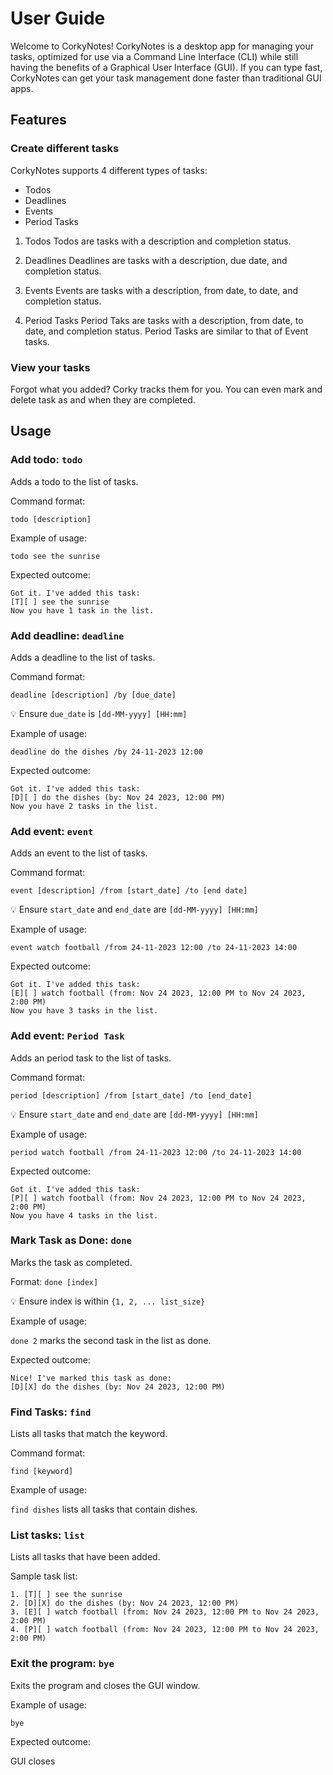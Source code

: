 # User Guide
Welcome to CorkyNotes! CorkyNotes is a desktop app for managing your tasks, optimized for use via a Command Line Interface (CLI) while still having the benefits of a Graphical User Interface (GUI). If you can type fast, CorkyNotes can get your task management done faster than traditional GUI apps.



## Features


### Create different tasks
CorkyNotes supports 4 different types of tasks:

- Todos
- Deadlines
- Events
- Period Tasks

1. Todos
Todos are tasks with a description and completion status.

2. Deadlines
Deadlines are tasks with a description, due date, and completion status.

3. Events
Events are tasks with a description, from date, to date, and completion status.

4. Period Tasks
Period Taks are tasks with a description, from date, to date, and completion status. Period Tasks are similar to that of Event tasks.


### View your tasks
Forgot what you added? Corky tracks them for you. You can even mark and delete task as and when they are completed.


## Usage


### Add todo: `todo`
Adds a todo to the list of tasks.

Command format:

`todo [description]`

Example of usage:

`todo see the sunrise`

Expected outcome:

```
Got it. I've added this task:
[T][ ] see the sunrise
Now you have 1 task in the list.
```

### Add deadline: `deadline`
Adds a deadline to the list of tasks.

Command format:

`deadline [description] /by [due_date]`

💡 Ensure `due_date` is `[dd-MM-yyyy] [HH:mm]` 

Example of usage:

`deadline do the dishes /by 24-11-2023 12:00`

Expected outcome:

```
Got it. I've added this task:
[D][ ] do the dishes (by: Nov 24 2023, 12:00 PM)
Now you have 2 tasks in the list.
```

### Add event: `event`
Adds an event to the list of tasks.

Command format:

`event [description] /from [start_date] /to [end date]`

💡 Ensure `start_date` and `end_date` are `[dd-MM-yyyy] [HH:mm]` 

Example of usage:

`event watch football /from 24-11-2023 12:00 /to 24-11-2023 14:00`

Expected outcome:

```
Got it. I've added this task:
[E][ ] watch football (from: Nov 24 2023, 12:00 PM to Nov 24 2023, 2:00 PM)
Now you have 3 tasks in the list.
```

### Add event: `Period Task`
Adds an period task to the list of tasks.

Command format:

`period [description] /from [start_date] /to [end_date]`

💡 Ensure `start_date` and `end_date` are `[dd-MM-yyyy] [HH:mm]` 

Example of usage:

`period watch football /from 24-11-2023 12:00 /to 24-11-2023 14:00`

Expected outcome:

```
Got it. I've added this task:
[P][ ] watch football (from: Nov 24 2023, 12:00 PM to Nov 24 2023, 2:00 PM)
Now you have 4 tasks in the list.
```

### Mark Task as Done: `done`
Marks the task as completed.

Format: `done [index]`

💡 Ensure index is within `{1, 2, ... list_size}`

Example of usage:

`done 2` marks the second task in the list as done.

Expected outcome:

```
Nice! I've marked this task as done:
[D][X] do the dishes (by: Nov 24 2023, 12:00 PM)
```

### Find Tasks: `find`
Lists all tasks that match the keyword.

Command format:

`find [keyword]`

Example of usage:

`find dishes` lists all tasks that contain dishes.



### List tasks: `list`
Lists all tasks that have been added.

Sample task list:

```
1. [T][ ] see the sunrise
2. [D][X] do the dishes (by: Nov 24 2023, 12:00 PM)
3. [E][ ] watch football (from: Nov 24 2023, 12:00 PM to Nov 24 2023, 2:00 PM)
4. [P][ ] watch football (from: Nov 24 2023, 12:00 PM to Nov 24 2023, 2:00 PM)
```

### Exit the program: `bye`
Exits the program and closes the GUI window.

Example of usage:

`bye`

Expected outcome:

GUI closes